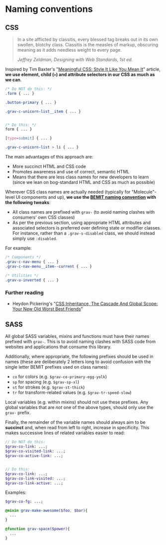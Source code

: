 # Naming conventions

## CSS

> In a site afflicted by classitis, every blessed tag breaks out in its own swollen, blotchy class. Classitis is the measles of markup, obscuring meaning as it adds needless weight to every page.
>
> _Jeffrey Zeldman, Designing with Web Standards, 1st ed._

Inspired by Tim Baxter's "[Meaningful CSS: Style It Like You Mean It](http://alistapart.com/article/meaningful-css-style-like-you-mean-it)" article, **we use element, child (`>`) and attribute selectors in our CSS as much as we can**.

```css
/* Do NOT do this: */
.form { ... }

.button-primary { ... }

.grav-c-unicorn-list__item { ... }


/* Do this: */
form { ... }

[type=submit] { ... }

.grav-c-unicorn-list > li { ... }
```

The main advantages of this approach are:

* More succinct HTML and CSS code
* Promotes awareness and use of correct, semantic HTML
* Means that there are less class names for new developers to learn (since we lean on bog-standard HTML and CSS as much as possible)

Wherever CSS class names are actually needed (typically for "Molecule"-level UI components and up), **we use the [BEMIT naming convention](https://csswizardry.com/2015/08/bemit-taking-the-bem-naming-convention-a-step-further/) with the following tweaks**:

 * All class names are prefixed with `grav-` (to avoid naming clashes with consumers' own CSS classes)
 * As per the previous section, using appropriate HTML attributes and associated selectors is preferred over defining state or modifier classes. For instance, rather than a `.grav-s-disabled` class, we should instead simply use `:disabled`.

 For example:

```css
/* Components */
.grav-c-nav-menu { ... }
.grav-c-nav-menu__item--current { ... }

/* Utilities */
.grav-u-inverted { ... }
```

### Further reading

* Heydon Pickering's "[CSS Inheritance, The Cascade And Global Scope: Your New Old Worst Best Friends](https://www.smashingmagazine.com/2016/11/css-inheritance-cascade-global-scope-new-old-worst-best-friends/)"


## SASS

All global SASS variables, mixins and functions must have their names prefixed with `grav-`. This is to avoid naming clashes with SASS code from websites and applications that consume this library.

Additionally, where appropriate, the following prefixes should be used in names (these are deliberately 2 letters long to avoid confusion with the single letter BEMIT prefixes used on class names):

* `co` for colors (e.g. `$grav-co-primary-egg-yolk`)
* `sp` for spacing (e.g. `$grav-sp-xl`)
* `st` for strokes (e.g. `$grav-st-thick`)
* `tr` for transform-related values (e.g. `$grav-tr-speed-slow`)

Local variables (e.g. within mixins) should not use these prefixes. Any global variables that are _not_ one of the above types, should only use the `grav-` prefix.

Finally, the remainder of the variable names should always aim to be **succinct** and, when read from left to right, increase in specificity. This makes successive lines of related variables easier to read:

```sass
// Do NOT do this:
$grav-co-link: ...;
$grav-co-visited-link: ...;
$grav-co-active-link: ...;


// Do this:
$grav-co-link: ...;
$grav-co-link-visited: ...;
$grav-co-link-active: ...;
```


Examples:
```sass
$grav-co-fg: ...;

@mixin grav-make-awesome($foo, $bar){
  ...
}

@function grav-space($power){
  ...
}
```
